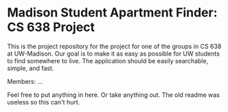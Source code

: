 # Madison Student Apartment Finder: CS 638 Project

This is the project repository for the project for one of the groups in 
CS 638 at UW-Madison.  Our goal is to make it as easy as possible for 
UW students to find somewhere to live.  The application should be 
easily searchable, simple, and fast.

Members: ...

Feel free to put anything in here.  Or take anything out.  The old readme was useless so this can't hurt.
